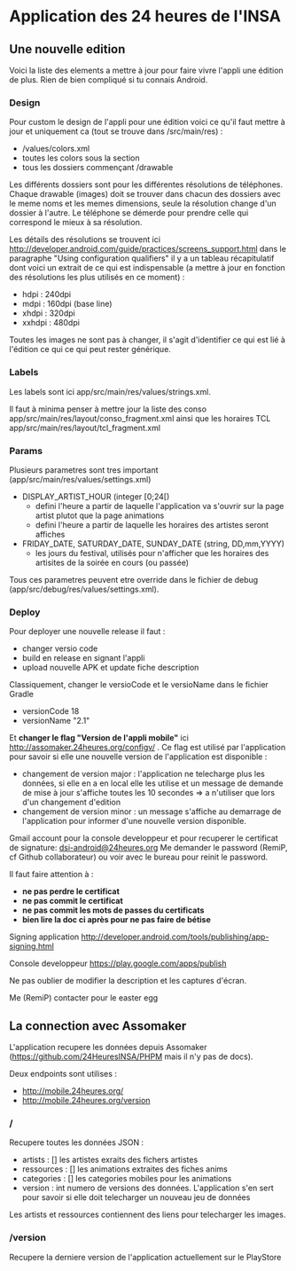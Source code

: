 # Application des 24 heures de l'INSA

## Une nouvelle edition
Voici la liste des elements a mettre à jour pour faire vivre l'appli une édition de plus. Rien de bien compliqué si tu connais Android.

### Design
Pour custom le design de l'appli pour une édition voici ce qu'il faut mettre à jour et uniquement ca (tout se trouve dans /src/main/res) :

* /values/colors.xml
* toutes les colors sous la section <!--BASE COLORS-->
* tous les dossiers commençant /drawable

Les différents dossiers sont pour les différentes résolutions de téléphones. Chaque drawable (images) doit se trouver dans chacun des dossiers avec le meme noms et les memes dimensions, seule la résolution change d'un dossier à l'autre. Le téléphone se démerde pour prendre celle qui correspond le mieux à sa résolution.

Les détails des résolutions se trouvent ici  http://developer.android.com/guide/practices/screens_support.html dans le paragraphe  "Using configuration qualifiers" il y a un tableau récapitulatif dont voici un extrait de ce qui est indispensable (a mettre à jour en fonction des résolutions les plus utilisés en ce moment) :

* hdpi : 240dpi
* mdpi : 160dpi (base line)
* xhdpi : 320dpi
* xxhdpi : 480dpi

Toutes les images ne sont pas à changer, il s'agit d'identifier ce qui est lié à l'édition ce qui ce qui peut rester générique.

### Labels
Les labels sont ici app/src/main/res/values/strings.xml.

Il faut à minima penser à mettre jour la liste des conso app/src/main/res/layout/conso_fragment.xml
ainsi que les horaires TCL app/src/main/res/layout/tcl_fragment.xml

### Params
Plusieurs parametres sont tres important (app/src/main/res/values/settings.xml)

* DISPLAY_ARTIST_HOUR (integer [0;24[)
  *  defini l'heure a partir de laquelle l'application va s'ouvrir sur la page artist plutot que la page animations
  *  defini l'heure a partir de laquelle les horaires des artistes seront affiches
* FRIDAY_DATE, SATURDAY_DATE, SUNDAY_DATE (string, DD,mm,YYYY)
  * les jours du festival, utilisés pour n'afficher que les horaires des artisites de la soirée en cours (ou passée)

Tous ces parametres peuvent etre override dans le fichier de debug (app/src/debug/res/values/settings.xml).

### Deploy

Pour deployer une nouvelle release  il faut :

* changer versio code
* build en release en signant l'appli
* upload nouvelle APK et update fiche description

Classiquement, changer le versioCode et le versioName dans le fichier Gradle

* versionCode 18
* versionName "2.1"

Et **changer le flag "Version de l'appli mobile"** ici http://assomaker.24heures.org/configv/ . Ce flag est utilisé par l'application pour savoir si elle une nouvelle version de l'application est disponible :

* changement de version major : l'application ne telecharge plus les données, si elle en a en local elle les utilise et un message de demande de mise à jour s'affiche toutes les 10 secondes => a n'utiliser que lors d'un changement d'edition
* changement de version minor : un message s'affiche au demarrage de l'application pour informer d'une nouvelle version disponible.


Gmail account pour la console developpeur et pour recuperer le certificat de signature:
dsi-android@24heures.org
Me demander le password (RemiP, cf Github collaborateur) ou voir avec le bureau pour reinit le password.

Il faut faire attention à :

* **ne pas perdre le certificat**
* **ne pas commit le certificat**
* **ne pas commit les mots de passes du certificats**
* **bien lire la doc ci après pour ne pas faire de bétise**

Signing application
http://developer.android.com/tools/publishing/app-signing.html

Console developpeur
https://play.google.com/apps/publish

Ne pas oublier de modifier la description et les captures d'écran.


Me (RemiP) contacter pour le easter egg


## La connection avec Assomaker

L'application recupere les données depuis Assomaker (https://github.com/24HeuresINSA/PHPM mais il n'y pas de docs).

Deux endpoints sont utilises :

* http://mobile.24heures.org/
* http://mobile.24heures.org/version

### /
Recupere toutes les données JSON :

* artists : [] les artistes exraits des fichers artistes
* ressources : [] les animations extraites des fiches anims
* categories : [] les categories mobiles pour les animations
* version : int numero de versions des données. L'application s'en sert pour savoir si elle doit telecharger un nouveau jeu de données

Les artists et ressources contiennent des liens pour telecharger les images.

### /version
Recupere la derniere version de l'application actuellement sur le PlayStore

